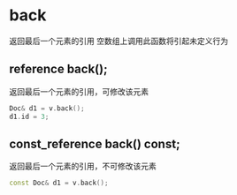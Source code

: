 # back
返回最后一个元素的引用
空数组上调用此函数将引起未定义行为

## reference back();
返回最后一个元素的引用，可修改该元素
```cpp
Doc& d1 = v.back();
d1.id = 3;
```

## const_reference back() const;
返回最后一个元素的引用，不可修改该元素
```cpp
const Doc& d1 = v.back();
```